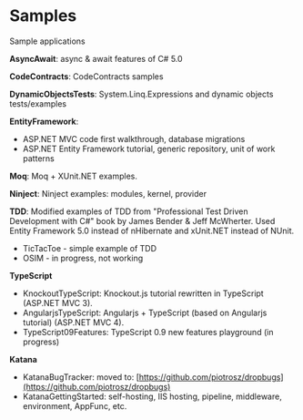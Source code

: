 Samples
=======

Sample applications

**AsyncAwait**: async & await features of C# 5.0

**CodeContracts**: CodeContracts samples

**DynamicObjectsTests**: System.Linq.Expressions and dynamic objects tests/examples

**EntityFramework**: 
  - ASP.NET MVC code first walkthrough, database migrations
  - ASP.NET Entity Framework tutorial, generic repository, unit of work patterns

**Moq**: Moq + XUnit.NET examples.

**Ninject**: Ninject examples: modules, kernel, provider

**TDD**: Modified examples of TDD from "Professional Test Driven Development with C#" book by James Bender & Jeff McWherter. 
     Used Entity Framework 5.0 instead of nHibernate and xUnit.NET instead of NUnit.
  - TicTacToe - simple example of TDD
  - OSIM - in progress, not working

**TypeScript**
  - KnockoutTypeScript: Knockout.js tutorial rewritten in TypeScript (ASP.NET MVC 3).
  - AngularjsTypeScript: Angularjs + TypeScript (based on Angularjs tutorial) (ASP.NET MVC 4).
  - TypeScript09Features: TypeScript 0.9 new features playground (in progress)

**Katana**
  - KatanaBugTracker: moved to: [https://github.com/piotrosz/dropbugs](https://github.com/piotrosz/dropbugs)
  - KatanaGettingStarted: self-hosting, IIS hosting, pipeline, middleware, environment, AppFunc, etc.
